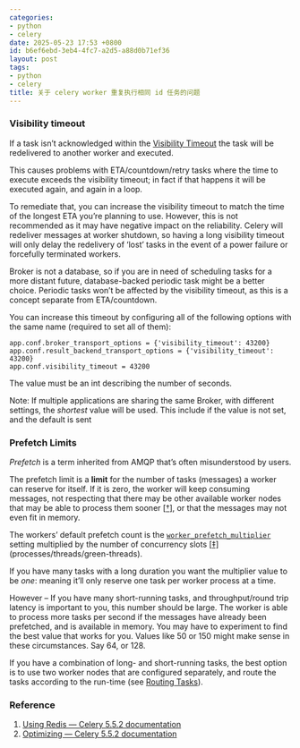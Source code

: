 ```yaml
---
categories:
- python
- celery
date: 2025-05-23 17:53 +0800
id: b6ef6ebd-3eb4-4fc7-a2d5-a88d0b71ef36
layout: post
tags:
- python
- celery
title: 关于 celery worker 重复执行相同 id 任务的问题
---
```


### Visibility timeout

If a task isn’t acknowledged within the [Visibility Timeout](https://docs.celeryq.dev/en/stable/getting-started/backends-and-brokers/redis.html#redis-visibility-timeout) the task will be redelivered to another worker and executed.

This causes problems with ETA/countdown/retry tasks where the time to execute exceeds the visibility timeout; in fact if that happens it will be executed again, and again in a loop.

To remediate that, you can increase the visibility timeout to match the time of the longest ETA you’re planning to use. However, this is not recommended as it may have negative impact on the reliability. Celery will redeliver messages at worker shutdown, so having a long visibility timeout will only delay the redelivery of ‘lost’ tasks in the event of a power failure or forcefully terminated workers.

Broker is not a database, so if you are in need of scheduling tasks for a more distant future, database-backed periodic task might be a better choice. Periodic tasks won’t be affected by the visibility timeout, as this is a concept separate from ETA/countdown.

You can increase this timeout by configuring all of the following options with the same name (required to set all of them):

```
app.conf.broker_transport_options = {'visibility_timeout': 43200}
app.conf.result_backend_transport_options = {'visibility_timeout': 43200}
app.conf.visibility_timeout = 43200
```

The value must be an int describing the number of seconds.

Note: If multiple applications are sharing the same Broker, with different settings, the _shortest_ value will be used. This include if the value is not set, and the default is sent

### Prefetch Limits

*Prefetch* is a term inherited from AMQP that’s often misunderstood by users.

The prefetch limit is a **limit** for the number of tasks (messages) a worker can reserve for itself. If it is zero, the worker will keep consuming messages, not respecting that there may be other available worker nodes that may be able to process them sooner [[†\]](https://docs.celeryq.dev/en/stable/userguide/optimizing.html#id5), or that the messages may not even fit in memory.

The workers’ default prefetch count is the [`worker_prefetch_multiplier`](https://docs.celeryq.dev/en/stable/userguide/configuration.html#std-setting-worker_prefetch_multiplier) setting multiplied by the number of concurrency slots [[‡\]](https://docs.celeryq.dev/en/stable/userguide/optimizing.html#id6) (processes/threads/green-threads).

If you have many tasks with a long duration you want the multiplier value to be *one*: meaning it’ll only reserve one task per worker process at a time.

However – If you have many short-running tasks, and throughput/round trip latency is important to you, this number should be large. The worker is able to process more tasks per second if the messages have already been prefetched, and is available in memory. You may have to experiment to find the best value that works for you. Values like 50 or 150 might make sense in these circumstances. Say 64, or 128.

If you have a combination of long- and short-running tasks, the best option is to use two worker nodes that are configured separately, and route the tasks according to the run-time (see [Routing Tasks](https://docs.celeryq.dev/en/stable/userguide/routing.html#guide-routing)).



### Reference

1. [Using Redis — Celery 5.5.2 documentation](https://docs.celeryq.dev/en/stable/getting-started/backends-and-brokers/redis.html#id3)
2. [Optimizing — Celery 5.5.2 documentation](https://docs.celeryq.dev/en/stable/userguide/optimizing.html#prefetch-limits)
